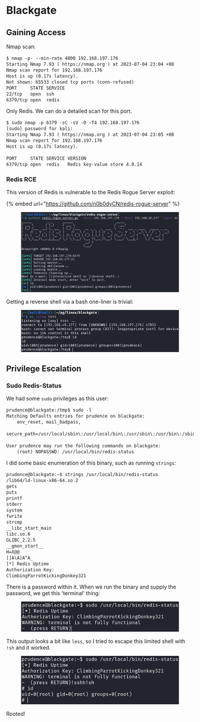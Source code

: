 # Blackgate

## Gaining Access

Nmap scan:

```
$ nmap -p- --min-rate 4000 192.168.197.176
Starting Nmap 7.93 ( https://nmap.org ) at 2023-07-04 23:04 +08
Nmap scan report for 192.168.197.176
Host is up (0.17s latency).
Not shown: 65533 closed tcp ports (conn-refused)
PORT     STATE SERVICE
22/tcp   open  ssh
6379/tcp open  redis
```

Only Redis. We can do a detailed scan for this port.&#x20;

```
$ sudo nmap -p 6379 -sC -sV -O -T4 192.168.197.176                                 
[sudo] password for kali: 
Starting Nmap 7.93 ( https://nmap.org ) at 2023-07-04 23:05 +08
Nmap scan report for 192.168.197.176
Host is up (0.17s latency).

PORT     STATE SERVICE VERSION
6379/tcp open  redis   Redis key-value store 4.0.14
```

### Redis RCE

This version of Redis is vulnerable to the Redis Rogue Server exploit:

{% embed url="https://github.com/n0b0dyCN/redis-rogue-server" %}

<figure><img src="../../../.gitbook/assets/image (129).png" alt=""><figcaption></figcaption></figure>

Getting a reverse shell via a bash one-liner is trivial:

<figure><img src="../../../.gitbook/assets/image (167).png" alt=""><figcaption></figcaption></figure>

## Privilege Escalation

### Sudo Redis-Status

We had some `sudo` privileges as this user:

```
prudence@blackgate:/tmp$ sudo -l
Matching Defaults entries for prudence on blackgate:
    env_reset, mail_badpass,
    secure_path=/usr/local/sbin\:/usr/local/bin\:/usr/sbin\:/usr/bin\:/sbin\:/bin\:/snap/bin

User prudence may run the following commands on blackgate:
    (root) NOPASSWD: /usr/local/bin/redis-status
```

I did some basic enumeration of this binary, such as running `strings`:

```
prudence@blackgate:~$ strings /usr/local/bin/redis-status
/lib64/ld-linux-x86-64.so.2
gets
puts
printf
stderr
system
fwrite
strcmp
__libc_start_main
libc.so.6
GLIBC_2.2.5
__gmon_start__
H=X@@
[]A\A]A^A_
[*] Redis Uptime
Authorization Key: 
ClimbingParrotKickingDonkey321
```

There is a password within it. When we run the binary and supply the password, we get this 'terminal' thing:

<figure><img src="../../../.gitbook/assets/image (14) (2) (5).png" alt=""><figcaption></figcaption></figure>

This output looks a bit like `less`, so I tried to escape this limited shell with `!sh` and it worked.

<figure><img src="../../../.gitbook/assets/image (168).png" alt=""><figcaption></figcaption></figure>

Rooted!
